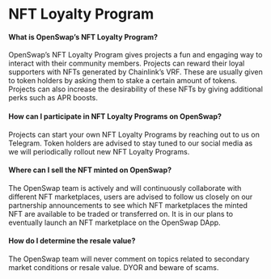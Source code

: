 # NFT Loyalty Program

#### What is OpenSwap’s NFT Loyalty Program?

OpenSwap’s NFT Loyalty Program gives projects a fun and engaging way to interact with their community members. Projects can reward their loyal supporters with NFTs generated by Chainlink’s VRF. These are usually given to token holders by asking them to stake a certain amount of tokens. Projects can also increase the desirability of these NFTs by giving additional perks such as APR boosts.

#### How can I participate in NFT Loyalty Programs on OpenSwap?

Projects can start your own NFT Loyalty Programs by reaching out to us on Telegram. Token holders are advised to stay tuned to our social media as we will periodically rollout new NFT Loyalty Programs.

#### Where can I sell the NFT minted on OpenSwap?

The OpenSwap team is actively and will continuously collaborate with different NFT marketplaces, users are advised to follow us closely on our partnership announcements to see which NFT marketplaces the minted NFT are available to be traded or transferred on. It is in our plans to eventually launch an NFT marketplace on the OpenSwap DApp.

#### How do I determine the resale value?

The OpenSwap team will never comment on topics related to secondary market conditions or resale value. DYOR and beware of scams.
